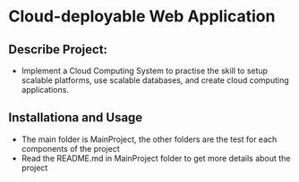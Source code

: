 # Cloud-deployable Web Application

## Describe Project:
* Implement a Cloud Computing System to practise the skill to setup scalable platforms, use scalable databases, and create cloud computing applications.

## Installationa and Usage

* The main folder is MainProject, the other folders are the test for each components of the project
* Read the README.md in MainProject folder to get more details about the project